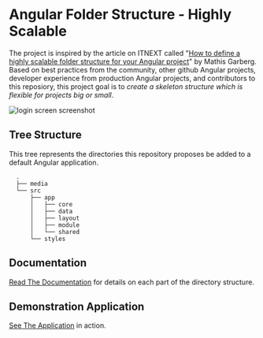 Angular Folder Structure - Highly Scalable
========================================

The project is inspired by the article on ITNEXT called
"[How to define a highly scalable folder structure for your Angular project](https://itnext.io/choosing-a-highly-scalable-folder-structure-in-angular-d987de65ec7)"
by Mathis Garberg. Based on best practices from the community, other github
Angular projects, developer experience from production Angular projects, and
contributors to this reposiory, this project goal is to *create a skeleton
structure which is flexible for projects big or small*.

![login screen screenshot](https://i.imgur.com/ViKy3U9.png)

Tree Structure
--------------

This tree represents the directories this repository proposes be added to a
default Angular application.

```
  .
  ├── media
  └── src
      ├── app
      │   ├── core
      │   ├── data
      │   ├── layout
      │   ├── module
      │   └── shared
      └── styles
```

Documentation
-------------

[Read The Documentation](https://angular-folder-structure.readthedocs.io/en/latest/#)
for details on each part of the directory structure.

Demonstration Application
-------------------------

[See The Application](https://mathisgarberg.github.io/angular-folder-structure/)
in action.  
